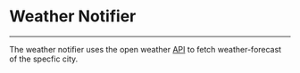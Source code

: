 # Weather Notifier 
-------------------------------------------------
The weather notifier uses the open weather [API](https://openweathermap.org/api) to fetch weather-forecast of the specfic city.
